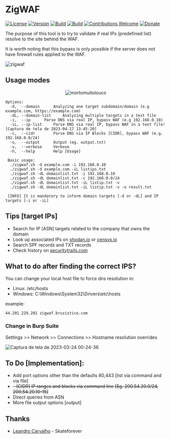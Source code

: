 # ZigWAF
[![License](https://img.shields.io/badge/license-MIT-red.svg)](https://github.com/bruzistico/zigwaf/blob/main/LICENSE.md) [![Version](https://img.shields.io/badge/Release-1.0-red.svg?maxAge=259200)]() [![Build](https://img.shields.io/badge/Supported_OS-Linux-yellow.svg)]()  [![Build](https://img.shields.io/badge/Supported_WSL-Windows-blue.svg)]() [![Contributions Welcome](https://img.shields.io/badge/contributions-welcome-brightgreen.svg?style=flat)](https://github.com/bruzistico/zigwaf/issues) [![Donate](https://img.shields.io/badge/Donate-PayPal-green.svg)](https://www.paypal.com/donate/?hosted_button_id=E79FWLM24RKTW)

The purpose of this tool is to try to validate if real IPs (predefined list) resolve to the site behind the WAF.

It is worth noting that this bypass is only possible if the server does not have firewall rules applied to the WAF.

![zigwaf](https://user-images.githubusercontent.com/90929569/227417228-67d3fd8e-a107-41ff-9718-1c12e7fd484b.png)

## Usage modes
<p align="center">
<img align="center" alt="mortomuitolouco" class="center" src="https://user-images.githubusercontent.com/90929569/232559614-274ec1a1-05c2-4ee4-b27c-b88c2ffacfff.png">
</p>

```
Options:
  -d,  --domain		 Analyzing one target subdomain/domain (e.g example.com, https://example.com)
  -dL, --domain-list	 Analyzing multiple targets in a text file 
  -i,  --ip		 Parse DNS via real IP, bypass WAF (e.g 192.168.0.10)
  -iL, --ip-list	 Parse DNS via real IP, bypass WAF in a text file![Captura de tela de 2023-04-17 13-45-20]
  -c,  --cidr		 Parse DNS via IP Blocks [CIDR], bypass WAF (e.g. 192.168.0.0/24)
  -o,  --output		 Output (eg. output.txt)
  -v,  --verbose	 Verbose
  -h,  --help		 Help [Usage]

 Basic usage:
  ./zigwaf.sh -d example.com -i 192.168.0.10
  ./zigwaf.sh -d example.com -iL listips.txt
  ./zigwaf.sh -dL domainlist.txt -i 192.168.0.10
  ./zigwaf.sh -dL domainlist.txt -c 192.168.0.0/24
  ./zigwaf.sh -dL domainlist.txt -iL listip.txt -v
  ./zigwaf.sh -dL domainlist.txt -iL listip.txt -v -o result.txt

 [INFO] It is mandatory to inform domain targets [-d or -dL] and IP targets [-i or -iL]

```

## Tips [target IPs]

 - Search for IP [ASN] targets related to the company that owns the domain
 - Look up associated IPs on [shodan.io](https://www.shodan.io/) or [censys.io](https://censys.io/)
 - Search SPF records and TXT records
 - Check history on [securitytrails.com](https://securitytrails.com/)


## What to do after finding the correct IPS?

You can change your local host file to force dns resolution in:

- Linux: /etc/hosts
- Windows: C:\Windows\System32\Drivers\etc\hosts 

example:

```
44.201.229.201 zigwaf.bruzistico.com
```

### Change in Burp Suite

Settings >> Network >> Connections >> Hostname resolution overrides

![Captura de tela de 2023-03-24 00-24-36](https://user-images.githubusercontent.com/90929569/227418573-c61c297a-ecae-4535-bc1e-83d0072327ec.png)

## To Do [Implementation]:

- Add port options other than the defaults 80,443 [list via command and via file]
- ~~- [CIDR] IP ranges and blocks via command line [Eg. 200.54.20.0/24, 200.54.20.10-15]~~
- Direct queries from ASN
- More file output options [output]


## Thanks

- [Leandro Carvalho](https://github.com/skateforever) - Skateforever
